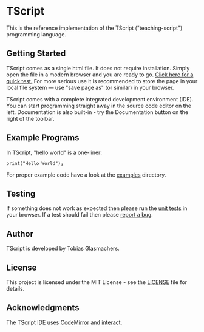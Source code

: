 # TScript
This is the reference implementation of the TScript ("teaching-script")
programming language.

## Getting Started
TScript comes as a single html file. It does not require installation.
Simply open the file in a modern browser and you are ready to go.
[Click here for a quick test.](https://tglas.github.io/tscript/distribution/index.html)
For more serious use it is recommended to store the page in your local
file system &mdash; use "save page as" (or similar) in your browser.

TScript comes with a complete integrated development environment (IDE).
You can start programming straight away in the source code editor on
the left. Documentation is also built-in - try the Documentation button
on the right of the toolbar.

## Example Programs
In TScript, "hello world" is a one-liner:
```
print("Hello World");
```
For proper example code have a look at the [examples](examples)
directory.

## Testing
If something does not work as expected then please run the
[unit tests](https://tglas.github.io/tscript/source/unittest.html)
in your browser. If a test should fail then please
[report a bug](https://github.com/TGlas/tscript/issues).

## Author
TScript is developed by Tobias Glasmachers.

## License
This project is licensed under the MIT License - see the
[LICENSE](LICENSE) file for details.

## Acknowledgments
The TScript IDE uses [CodeMirror](https://codemirror.net/) and
[interact](https://interactjs.io/).

